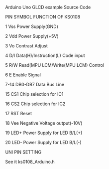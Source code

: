 Arduino Uno GLCD example Source Code

PIN SYMBOL FUNCTION OF KS0108

1 Vss Power Supply(GND) 

2 Vdd Power Supply(+5V) 

3 Vo Contrast Adjust 

4 D/I Data(H)/Instruction(L) Code input 

5 R/W Read(MPU LCM/Write(MPU LCM) Control 

6 E Enable Signal 

7-14 DB0-DB7 Data Bus Line 

15 CS1 Chip selection for IC1 

16 CS2 Chip selection for IC2 

17 RST Reset 

18 Vee Negative Voltage output(-10V) 

19 LED+ Power Supply for LED B/L(+) 

20 LED- Power Supply for LED B/L(-)

UNI PIN SETTING

See it ks0108_Arduino.h
